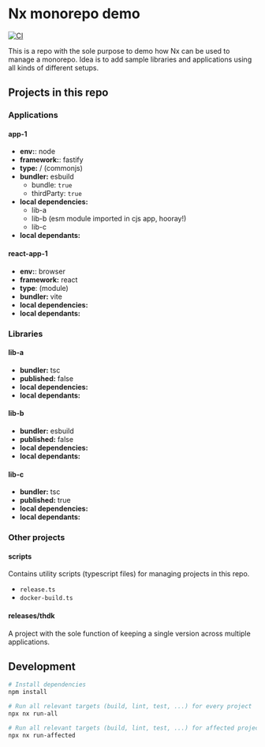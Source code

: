 # Nx monorepo demo

[![CI](https://github.com/thdk/nx-monorepo-demo/actions/workflows/ci.yml/badge.svg)](https://github.com/thdk/nx-monorepo-demo/actions/workflows/ci.yml)

This is a repo with the sole purpose to demo how Nx can be used to manage a monorepo.
Idea is to add sample libraries and applications using all kinds of different setups.

## Projects in this repo

### Applications

#### app-1

- **env:**: node
- **framework:**: fastify
- **type:** / (commonjs)
- **bundler:** esbuild
  - bundle: `true`
  - thirdParty: `true`
- **local dependencies:**
  - lib-a
  - lib-b (esm module imported in cjs app, hooray!)
  - lib-c
- **local dependants:**

#### react-app-1

- **env:**: browser
- **framework:** react
- **type**: (module)
- **bundler:** vite
- **local dependencies:**
- **local dependants:**

### Libraries

#### lib-a

- **bundler:** tsc
- **published:** false
- **local dependencies:**
- **local dependants:**

#### lib-b

- **bundler:** esbuild
- **published:** false
- **local dependencies:**
- **local dependants:**

#### lib-c

- **bundler:** tsc
- **published:** true
- **local dependencies:**
- **local dependants:**

### Other projects

#### scripts

Contains utility scripts (typescript files) for managing projects in this repo.

- `release.ts`
- `docker-build.ts`

#### releases/thdk

A project with the sole function of keeping a single version across multiple applications.

## Development

```sh
# Install dependencies
npm install
```

```sh
# Run all relevant targets (build, lint, test, ...) for every project
npx nx run-all

# Run all relevant targets (build, lint, test, ...) for affected projects only
npx nx run-affected
```
